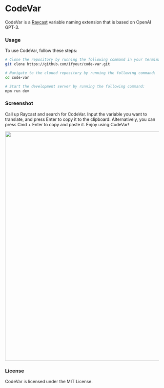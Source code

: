 # CodeVar

CodeVar is a [Raycast](https://www.raycast.com/) variable naming extension that is based on OpenAI GPT-3.

### Usage

To use CodeVar, follow these steps:

```bash
# Clone the repository by running the following command in your terminal:
git clone https://github.com/ifyour/code-var.git

# Navigate to the cloned repository by running the following command:
cd code-var

# Start the development server by running the following command:
npm run dev
```

### Screenshot

Call up Raycast and search for CodeVar. Input the variable you want to translate, and press Enter to copy it to the clipboard. Alternatively, you can press Cmd + Enter to copy and paste it. Enjoy using CodeVar!

<img src="https://user-images.githubusercontent.com/15377484/226114870-ba00abf7-23d1-4e42-b703-396841427c2f.png" width="750px" />

### License
CodeVar is licensed under the MIT License.
